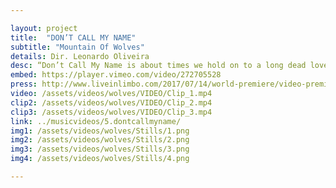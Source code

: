 ```yaml
---

layout: project
title:  "DON’T CALL MY NAME"
subtitle: "Mountain Of Wolves"
details: Dir. Leonardo Oliveira
desc: “Don’t Call My Name is about times we hold on to a long dead love, and what it takes to drop that dead weight and move on. It’s about acknowledging differences and knowing that, at times, walking away is the only thing to do.”<br><br>-Mountain Of Wolves
embed: https://player.vimeo.com/video/272705528
press: http://www.liveinlimbo.com/2017/07/14/world-premiere/video-premiere-dont-call-my-name-by-mountain-of-wolves.html
video: /assets/videos/wolves/VIDEO/Clip_1.mp4
clip2: /assets/videos/wolves/VIDEO/Clip_2.mp4
clip3: /assets/videos/wolves/VIDEO/Clip_3.mp4
link: ../musicvideos/5.dontcallmyname/
img1: /assets/videos/wolves/Stills/1.png
img2: /assets/videos/wolves/Stills/2.png
img3: /assets/videos/wolves/Stills/3.png
img4: /assets/videos/wolves/Stills/4.png

---
```

